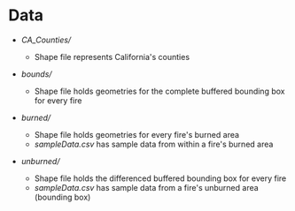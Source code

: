 # Data
- *CA_Counties/*
	-  Shape file represents California's counties
-  *bounds/*
	-  Shape file holds geometries for the complete buffered bounding box for every fire

-  *burned/*
	- Shape file holds geometries for every fire's burned area
	- *sampleData.csv* has sample data from within a fire's burned area
- *unburned/*
	- Shape file holds the differenced buffered bounding box for every fire
	-  *sampleData.csv* has sample data from a fire's unburned area (bounding box)

